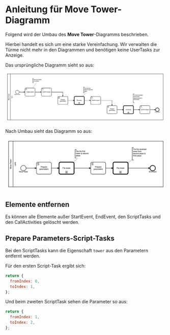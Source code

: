 # Anleitung für **Move Tower**-Diagramm

Folgend wird der Umbau des **Move Tower**-Diagramms beschrieben.

Hierbei handelt es sich um eine starke Vereinfachung. Wir verwalten
die Türme nicht mehr in den Diagrammen und benötigen keine UserTasks
zur Anzeige.

Das ursprüngliche Diagramm sieht so aus:

<img src="./images/move_tower__original.png" />

Nach Umbau sieht das Diagramm so aus:

<img src="./images/move_tower__new.png" />

## Elemente entfernen

Es können alle Elemente außer StartEvent, EndEvent, den ScriptTasks
und den CallActivities gelöscht werden.

## **Prepare Parameters**-Script-Tasks

Bei den ScriptTasks kann die Eigenschaft `tower` aus den Parametern entfernt werden.

Für den ersten Script-Task ergibt sich:

```js
return {
  fromIndex: 0,
  toIndex: 1,
};
```

Und beim zweiten ScriptTask sehen die Parameter so aus:

```js
return {
  fromIndex: 1,
  toIndex: 2,
};
```

